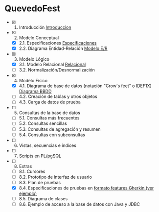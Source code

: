 # QuevedoFest

- [x] 1. Introducción  [Introduccion](Introduccion/Introduccion.md) 
- [x] 2. Modelo Conceptual 
   - [x] 2.1. Especificaciones [Especificaciones](Modelo-Conceptual/Especificaciones.md)
   - [x] 2.2. Diagrama Entidad-Relación [Modelo E/R](Modelo-Conceptual/ModeloConceptual.drawio.crswap.png)
- [x] 3. Modelo Lógico 
   - [x] 3.1. Modelo Relacional [Relacional](Modelo-Logico/Modelo-Relacional.md)
   - [ ] 3.2. Normalización/Desnormalización
- [x] 4. Modelo Físico
   - [x] 4.1. Diagrama de base de datos (notación "Crow's feet" o IDEF1X) [Diagrama BBDD](Modelo-Fisico/DiagramaBBDD.md)
   - [ ] 4.2. Creación de tablas y otros objetos
   - [ ] 4.3. Carga de datos de prueba
- [ ] 5. Consultas de la base de datos
   - [ ] 5.1. Consultas más frecuentes
   - [ ] 5.2. Consultas sencillas
   - [ ] 5.3. Consultas de agregación y resumen
   - [ ] 5.4. Consultas con subconsultas
- [ ] 6. Vistas, secuencias e índices
- [ ] 7. Scripts en PL/pgSQL
- [ ] 8. Extras
   - [ ] 8.1. Cursores
   - [ ] 8.2. Prototipo de interfaz de usuario
   - [ ] 8.3. Plan de pruebas
   - [x] 8.4. Especificaciones de pruebas en [formato features Gherkin (ver ejemplo)](features/admin-carteles.feature) 
   - [ ] 8.5. Diagrama de clases
   - [ ] 8.6. Ejemplo de acceso a la base de datos con Java y JDBC

